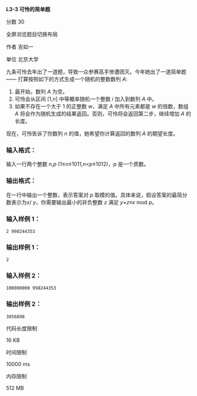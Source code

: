**L3-3 可怜的简单题**

分数 30

全屏浏览题目切换布局

作者 吉如一

单位 北京大学

九条可怜去年出了一道题，导致一众参赛高手惨遭团灭。今年她出了一道简单题 —— 打算按照如下的方式生成一个随机的整数数列 *A*:

1. 最开始，数列 *A* 为空。
2. 可怜会从区间 [1,*n*] 中等概率随机一个整数 *i* 加入到数列 *A* 中。
3. 如果不存在一个大于 1 的正整数 *w*，满足 *A* 中所有元素都是 *w* 的倍数，数组 *A* 将会作为随机生成的结果返回。否则，可怜将会返回第二步，继续增加 *A* 的长度。

现在，可怜告诉了你数列 *n* 的值，她希望你计算返回的数列 *A* 的期望长度。

### 输入格式：

输入一行两个整数 *n*,*p* (1≤*n*≤1011,*n*<*p*≤1012)，*p* 是一个质数。

### 输出格式：

在一行中输出一个整数，表示答案对 *p* 取模的值。具体来说，假设答案的最简分数表示为*x*/ *y*，你需要输出最小的非负整数 *z* 满足 *y*×*z*≡*x* mod *p*。

### 输入样例 1：

```in
2 998244353
```

### 输出样例 1：

```out
2
```

### 输入样例 2：

```in
100000000 998244353
```

### 输出样例 2：

```out
3056898
```

代码长度限制

16 KB

时间限制

10000 ms

内存限制

512 MB
